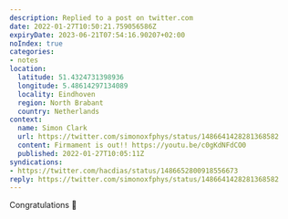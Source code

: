```yaml
---
description: Replied to a post on twitter.com
date: 2022-01-27T10:50:21.759056586Z
expiryDate: 2023-06-21T07:54:16.90207+02:00
noIndex: true
categories:
- notes
location:
  latitude: 51.4324731398936
  longitude: 5.48614297134089
  locality: Eindhoven
  region: North Brabant
  country: Netherlands
context:
  name: Simon Clark
  url: https://twitter.com/simonoxfphys/status/1486641428281368582
  content: Firmament is out!! https://youtu.be/c0gKdNFdCO0
  published: 2022-01-27T10:05:11Z
syndications:
- https://twitter.com/hacdias/status/1486652800918556673
reply: https://twitter.com/simonoxfphys/status/1486641428281368582
---
```


Congratulations 🎉
